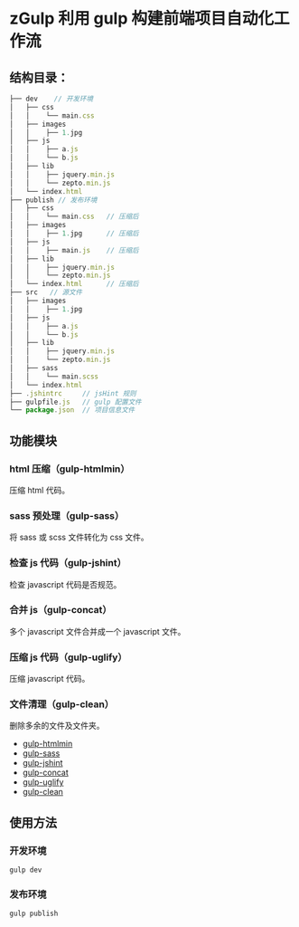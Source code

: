 # zGulp 利用 gulp 构建前端项目自动化工作流

## 结构目录： ##

```javascript
├── dev    // 开发环境
│   ├── css
│   │    └── main.css
│   ├── images
│   │    ├── 1.jpg
│   ├── js
│   │    ├── a.js
│   │    └── b.js
│   ├── lib
│   │    ├── jquery.min.js
│   │    └── zepto.min.js
│   └── index.html
├── publish	// 发布环境
│   ├── css
│   │    └── main.css	// 压缩后
│   ├── images
│   │    ├── 1.jpg		// 压缩后
│   ├── js
│   │    ├── main.js	// 压缩后
│   ├── lib
│   │    ├── jquery.min.js
│   │    └── zepto.min.js
│   └── index.html		// 压缩后
├── src	  // 源文件
│   ├── images
│   │    ├── 1.jpg
│   ├── js
│   │    ├── a.js
│   │    └── b.js
│   ├── lib
│   │    ├── jquery.min.js
│   │    └── zepto.min.js
│   ├── sass
│   │    └── main.scss
│   └── index.html
├── .jshintrc     // jsHint 规则
├── gulpfile.js   // gulp 配置文件
└── package.json  // 项目信息文件
```

## 功能模块 ##

### html 压缩（gulp-htmlmin） ###

压缩 html 代码。

### sass 预处理（gulp-sass） ###

将 sass 或 scss 文件转化为 css 文件。

### 检查 js 代码（gulp-jshint） ###

检查 javascript 代码是否规范。

### 合并 js（gulp-concat） ###

多个 javascript 文件合并成一个 javascript 文件。

### 压缩 js 代码（gulp-uglify） ###

压缩 javascript 代码。

### 文件清理（gulp-clean） ###

删除多余的文件及文件夹。

- [gulp-htmlmin](https://github.com/jonschlinkert/gulp-htmlmin)
- [gulp-sass](https://github.com/dlmanning/gulp-sass)
- [gulp-jshint](https://github.com/spalger/gulp-jshint)
- [gulp-concat](https://github.com/contra/gulp-concat)
- [gulp-uglify](https://github.com/terinjokes/gulp-uglify)
- [gulp-clean](https://github.com/peter-vilja/gulp-clean)

## 使用方法 ##

### 开发环境 ###

    gulp dev

### 发布环境 ###

    gulp publish